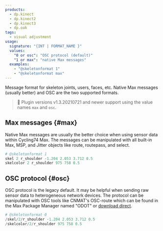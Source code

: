 ```yaml
---
products:
  - dp.kinect
  - dp.kinect2
  - dp.kinect3
  - dp.oak
tags:
  - visual adjustment
usage:
  signature: "{INT | FORMAT_NAME }"
  values:
    "0 or osc": "OSC protocol (default)"
    "1 or max": "native Max messages"
  examples:
    - "@skeletonformat 1"
    - "@skeletonformat max"
---
```

Message format for skeleton joints, users, faces, etc.
Native Max messages (usually better) and OSC are the two supported formats.

> 📝 Plugin versions v1.3.20210721 and newer support using the
> value names `max` and `osc`.

## Max messages {#max}

Native Max messages are usually the better choice when using sensor data
within Cycling74 Max. The messages can be manipulated with all built-in
Max, MSP, and Jitter objects like route, routepass, and select.

```python
# @skeletonformat 1
skel 2 r_shoulder -1.204 2.053 3.712 0.5
skelcolor 2 r_shoulder 975 758 0.5
```

## OSC protocol {#osc}

OSC protocol is the legacy default. It may be helpful when sending raw
sensor data to heterogeneous network devices. The protocol can be
manipulated with OSC tools like
CNMAT's OSC-route which can be found in the Max Package Manager named "ODOT" or
[download direct](https://cnmat.berkeley.edu/downloads).

```python
# @skeletonformat 0
/skel/2/r_shoulder -1.204 2.053 3.712 0.5
/skelcolor/2/r_shoulder 975 758 0.5
```
